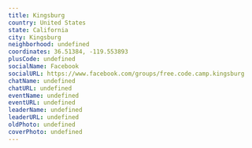 ```yaml
---
title: Kingsburg
country: United States
state: California
city: Kingsburg
neighborhood: undefined
coordinates: 36.51384, -119.553893
plusCode: undefined
socialName: Facebook
socialURL: https://www.facebook.com/groups/free.code.camp.kingsburg
chatName: undefined
chatURL: undefined
eventName: undefined
eventURL: undefined
leaderName: undefined
leaderURL: undefined
oldPhoto: undefined
coverPhoto: undefined
---
```

